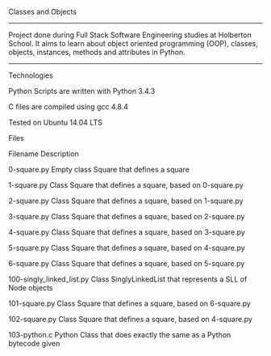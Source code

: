 Classes and Objects



**********************************************************************************************************************************************
Project done during Full Stack Software Engineering studies at Holberton School. It aims to learn about object oriented programming (OOP), classes, objects, instances, methods and attributes in Python.


***************************************************************************************************************************************************
Technologies




Python Scripts are written with Python 3.4.3




C files are compiled using gcc 4.8.4



Tested on Ubuntu 14.04 LTS


Files



Filename	Description





0-square.py	Empty class Square that defines a square




1-square.py	Class Square that defines a square, based on 0-square.py





2-square.py	Class Square that defines a square, based on 1-square.py





3-square.py	Class Square that defines a square, based on 2-square.py






4-square.py	Class Square that defines a square, based on 3-square.py






5-square.py	Class Square that defines a square, based on 4-square.py






6-square.py	Class Square that defines a square, based on 5-square.py








100-singly_linked_list.py	Class SinglyLinkedList that represents a SLL of Node objects








101-square.py	Class Square that defines a square, based on 6-square.py








102-square.py	Class Square that defines a square, based on 4-square.py







103-python.c	Python Class that does exactly the same as a Python bytecode given
